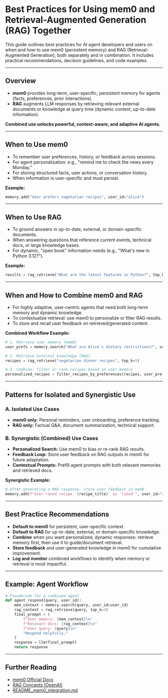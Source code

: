 # Best Practices for Using mem0 and Retrieval-Augmented Generation (RAG) Together

This guide outlines best practices for AI agent developers and users on when and how to use mem0 (persistent memory) and RAG (Retrieval-Augmented Generation), both separately and in combination. It includes practical recommendations, decision guidelines, and code examples.

---

## Overview

- **mem0** provides long-term, user-specific, persistent memory for agents (facts, preferences, prior interactions).
- **RAG** augments LLM responses by retrieving relevant external documents or knowledge at query time (dynamic context, up-to-date information).

**Combined use unlocks powerful, context-aware, and adaptive AI agents.**

---

## When to Use mem0

- To remember user preferences, history, or feedback across sessions.
- For agent personalization: e.g., "remind me to check the news every Monday."
- For storing structured facts, user actions, or conversation history.
- When information is user-specific and must persist.

**Example:**
```python
memory.add("User prefers vegetarian recipes", user_id="alice")
```

---

## When to Use RAG

- To ground answers in up-to-date, external, or domain-specific documents.
- When answering questions that reference current events, technical docs, or large knowledge bases.
- For dynamic, "open book" information needs (e.g., "What's new in Python 3.12?").

**Example:**
```python
results = rag_retrieve("What are the latest features in Python?", top_k=3)
```

---

## When and How to Combine mem0 and RAG

- For highly adaptive, user-centric agents that need both long-term memory and dynamic knowledge.
- To contextualize retrieval: use mem0 to personalize or filter RAG results.
- To store and recall user feedback on retrieved/generated content.

**Combined Workflow Example:**
```python
# 1. Retrieve user memory (mem0)
user_prefs = memory.search("What are Alice's dietary restrictions?", user_id="alice")

# 2. Retrieve external knowledge (RAG)
recipes = rag_retrieve("vegetarian dinner recipes", top_k=5)

# 3. Combine: filter or rank recipes based on user memory
personalized_recipes = filter_recipes_by_preferences(recipes, user_prefs)
```

---

## Patterns for Isolated and Synergistic Use

### A. Isolated Use Cases

- **mem0 only:** Personal reminders, user onboarding, preference tracking.
- **RAG only:** Factual Q&A, document summarization, technical support.

### B. Synergistic (Combined) Use Cases

- **Personalized Search:** Use mem0 to bias or re-rank RAG results.
- **Feedback Loop:** Store user feedback on RAG outputs in mem0 for future adaptation.
- **Contextual Prompts:** Prefill agent prompts with both relevant memories and retrieved docs.

**Synergistic Example:**
```python
# After generating a RAG response, store user feedback in mem0
memory.add(f"User rated recipe '{recipe_title}' as 'liked'", user_id="alice")
```

---

## Best Practice Recommendations

- **Default to mem0** for persistent, user-specific context.
- **Default to RAG** for up-to-date, external, or domain-specific knowledge.
- **Combine** when you want personalized, dynamic responses: retrieve memory first, then use it to guide/document retrieval.
- **Store feedback** and user-generated knowledge in mem0 for cumulative improvement.
- **Log and monitor** combined workflows to identify when memory or retrieval is most impactful.

---

## Example: Agent Workflow

```python
# Pseudocode for a combined agent
def agent_respond(query, user_id):
    mem_context = memory.search(query, user_id=user_id)
    rag_context = rag_retrieve(query, top_k=3)
    final_prompt = (
        f"User memory: {mem_context}\n"
        f"Relevant docs: {rag_context}\n"
        f"User query: {query}\n"
        "Respond helpfully."
    )
    response = llm(final_prompt)
    return response
```

---

## Further Reading

- [mem0 Official Docs](https://mem0.ai/docs)
- [RAG Concepts (OpenAI)](https://platform.openai.com/docs/guides/retrieval)
- [README_mem0_integration.md](../README_mem0_integration.md)